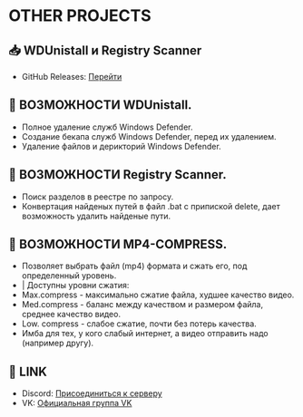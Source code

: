 # OTHER PROJECTS

## 📥 WDUnistall и Registry Scanner

- GitHub Releases: [Перейти](https://github.com/changelog-download/Other-projects/releases/tag/latest)

## 🚀 ВОЗМОЖНОСТИ WDUnistall.

- Полное удаление служб Windows Defender.
- Создание бекапа служб Windows Defender, перед их удалением.
- Удаление файлов и дерикторий Windows Defender.

## 🚀 ВОЗМОЖНОСТИ Registry Scanner.

- Поиск разделов в реестре по запросу.
- Конвертация найденых путей в файл .bat с припиской delete, дает возможность удалить найденые пути.

## 🚀 ВОЗМОЖНОСТИ MP4-COMPRESS.

- Позволяет выбрать файл (mp4) формата и сжать его, под определенный уровень.
- | Доступны уровни сжатия:
- Max.compress - максимально сжатие файла, худшее качество видео.
- Med.compress - баланс между качеством и размером файла, среднее качество видео.
- Low. compress - слабое сжатие, почти без потерь качества.
- Имба для тех, у кого слабый интернет, а видео отправить надо (например другу).

## 📧 LINK

- Discord: [Присоединиться к серверу](https://discord.gg/uMjN6xrDjM)
- VK: [Официальная группа VK](https://vk.com/recleaner_official)
